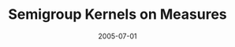 ---
title: "Semigroup Kernels on Measures"
collection: publications
permalink: /publications/2005-07-01-Semigroup-Kernels-on-Measures
date: 2005-07-01
paperurl: 'http://jmlr.org/papers/v6/cuturi05a.html'
citation: 'M.&nbsp;Cuturi, K.&nbsp;Fukumizu, &amp; J.-P. Vert.
Semigroup kernels on measures.
<em>J. Mach. Learn. Res.</em>, 6:1169–1198, 2005.'
---